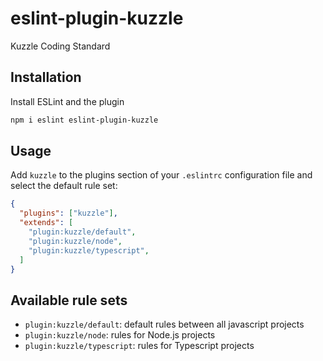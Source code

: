 # eslint-plugin-kuzzle

Kuzzle Coding Standard

## Installation

Install ESLint and the plugin

```sh
npm i eslint eslint-plugin-kuzzle
```


## Usage

Add `kuzzle` to the plugins section of your `.eslintrc` configuration file and select the default rule set:

```json
{
  "plugins": ["kuzzle"],
  "extends": [
    "plugin:kuzzle/default",
    "plugin:kuzzle/node",
    "plugin:kuzzle/typescript",
  ]
}

```

## Available rule sets

  - `plugin:kuzzle/default`: default rules between all javascript projects
  - `plugin:kuzzle/node`: rules for Node.js projects
  - `plugin:kuzzle/typescript`: rules for Typescript projects



